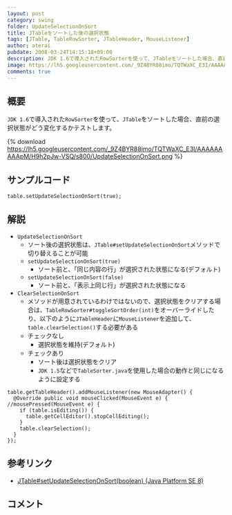 ```yaml
---
layout: post
category: swing
folder: UpdateSelectionOnSort
title: JTableをソートした後の選択状態
tags: [JTable, TableRowSorter, JTableHeader, MouseListener]
author: aterai
pubdate: 2008-03-24T14:15:18+09:00
description: JDK 1.6で導入されたRowSorterを使って、JTableをソートした場合、直前の選択状態がどう変化するかテストします。
image: https://lh5.googleusercontent.com/_9Z4BYR88imo/TQTWaXC_E3I/AAAAAAAAApM/H9h2pJw-VSQ/s800/UpdateSelectionOnSort.png
comments: true
---
```

## 概要
`JDK 1.6`で導入された`RowSorter`を使って、`JTable`をソートした場合、直前の選択状態がどう変化するかテストします。

{% download https://lh5.googleusercontent.com/_9Z4BYR88imo/TQTWaXC_E3I/AAAAAAAAApM/H9h2pJw-VSQ/s800/UpdateSelectionOnSort.png %}

## サンプルコード
<pre class="prettyprint"><code>table.setUpdateSelectionOnSort(true);
</code></pre>

## 解説
- `UpdateSelectionOnSort`
    - ソート後の選択状態は、`JTable#setUpdateSelectionOnSort`メソッドで切り替えることが可能
    - `setUpdateSelectionOnSort(true)`
        - ソート前と、「同じ内容の行」が選択された状態になる(デフォルト)
    - `setUpdateSelectionOnSort(false)`
        - ソート前と、「表示上同じ行」が選択された状態になる
- `ClearSelectionOnSort`
    - メソッドが用意されているわけではないので、選択状態をクリアする場合は、`TableRowSorter#toggleSortOrder(int)`をオーバーライドしたり、以下のように`JTableHeader`に`MouseListener`を追加して、`table.clearSelection()`する必要がある
    - チェックなし
        - 選択状態を維持(デフォルト)
    - チェックあり
        - ソート後は選択状態をクリア
        - `JDK 1.5`などで`TableSorter.java`を使用した場合の動作と同じになるように設定する

<!-- dummy comment line for breaking list -->

<pre class="prettyprint"><code>table.getTableHeader().addMouseListener(new MouseAdapter() {
  @Override public void mouseClicked(MouseEvent e) { //mousePressed(MouseEvent e) {
    if (table.isEditing()) {
      table.getCellEditor().stopCellEditing();
    }
    table.clearSelection();
  }
});
</code></pre>

## 参考リンク
- [JTable#setUpdateSelectionOnSort(boolean) (Java Platform SE 8)](https://docs.oracle.com/javase/jp/8/docs/api/javax/swing/JTable.html#setUpdateSelectionOnSort-boolean-)

<!-- dummy comment line for breaking list -->

## コメント

